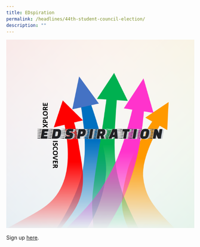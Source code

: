 ```yaml
---
title: EDspiration
permalink: /headlines/44th-student-council-election/
description: ""
---
```

<a href="https://apps.nyjc.edu.sg/nyxapps/signup/2023-01-J2Edspiration/">![](/images/EDspiration.png)</a>

Sign up [here](https://apps.nyjc.edu.sg/nyxapps/signup/2023-01-J2Edspiration/).